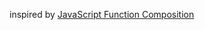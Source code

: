 inspired by [JavaScript Function Composition](http://thenorthcode.net/2016/02/07/javascript-function-composition/)
